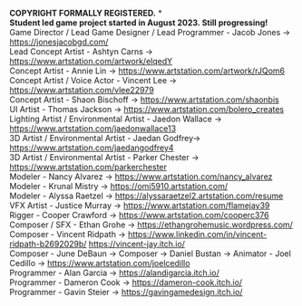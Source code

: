 **COPYRIGHT FORMALLY REGISTERED.** *<br/>
**Student led game project started in August 2023. Still progressing!** <br/>
Game Director / Lead Game Designer / Lead Programmer - Jacob Jones -> https://jonesjacobgd.com/ <br/>
Lead Concept Artist - Ashtyn Carns -> https://www.artstation.com/artwork/elqedY <br/>
Concept Artist - Annie Lin -> https://www.artstation.com/artwork/rJQom6 <br/>
Concept Artist / Voice Actor - Vincent Lee -> https://www.artstation.com/vlee22979 <br/>
Concept Artist - Shaon Bischoff -> https://www.artstation.com/shaonbis <br/>
UI Artist - Thomas Jackson -> https://www.artstation.com/bolero_creates <br/>
Lighting Artist / Environmental Artist - Jaedon Wallace -> https://www.artstation.com/jaedonwallace13 <br/>
3D Artist / Environmental Artist - Jaedan Godfrey-> https://www.artstation.com/jaedangodfrey4 <br/>
3D Artist / Environmental Artist - Parker Chester -> https://www.artstation.com/parkerchester <br/>
Modeler - Nancy Alvarez -> https://www.artstation.com/nancy_alvarez <br/>
Modeler - Krunal Mistry -> https://omi5910.artstation.com/ <br/>
Modeler - Alyssa Raetzel -> https://alyssaraetzel2.artstation.com/resume <br/>
VFX Artist - Justice Murray -> https://www.artstation.com/flamejay39 <br/> 
Rigger - Cooper Crawford -> https://www.artstation.com/cooperc376 <br/>
Composer / SFX - Ethan Grohe -> https://ethangrohemusic.wordpress.com/ <br/>
Composer - Vincent Ridpath -> https://www.linkedin.com/in/vincent-ridpath-b2692029b/ https://vincent-jay.itch.io/ <br/>
Composer - June DeBaun -> 
Composer -> Daniel Bustan -> 
Animator - Joel Cedillo -> https://www.artstation.com/joelcedillo <br/>
Programmer - Alan Garcia -> https://alandigarcia.itch.io/ <br/>
Programmer - Dameron Cook -> https://dameron-cook.itch.io/ <br/>
Programmer - Gavin Steier -> https://gavingamedesign.itch.io/ <br/>
